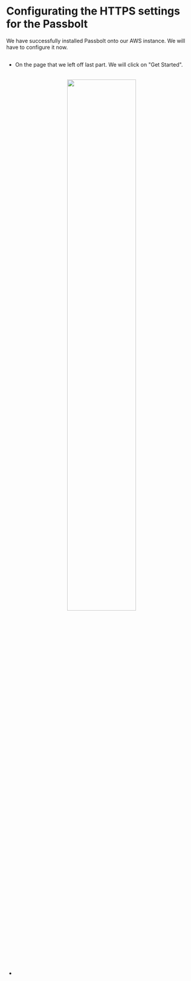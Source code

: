# Configurating the HTTPS settings for the Passbolt

We have successfully installed Passbolt onto our AWS instance. We will have to configure it now.

<h2></h2>

- On the page that we left off last part. We will click on "Get Started".

<p align="center">
<br/>
<img src="https://i.imgur.com/1W8bBsl.png" height="60%" width="60%" alt=""/>
<br />

- 
